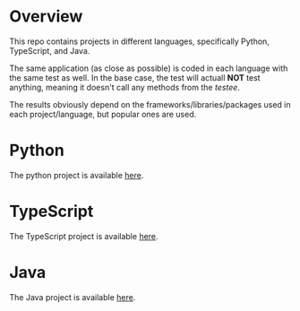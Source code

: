 # Overview

This repo contains projects in different languages, specifically Python, TypeScript, and Java.

The same application (as close as possible) is coded in each language with the same test as well.
In the base case, the test will actuall **NOT** test anything, meaning it doesn't call any methods from the *testee*.

The results obviously depend on the frameworks/libraries/packages used in each project/language, but popular ones are used.

# Python

The python project is available [here](./python/myapp).

# TypeScript

The TypeScript project is available [here](./ts/myapp).

# Java

The Java project is available [here](./java/myapp).
